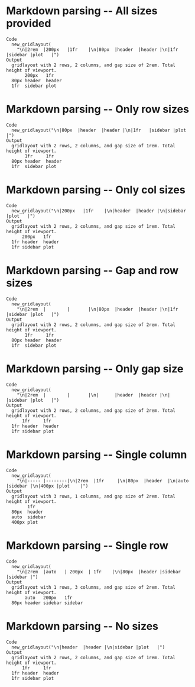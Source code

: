 # Markdown parsing -- All sizes provided

    Code
      new_gridlayout(
        "\n|2rem  |200px   |1fr    |\n|80px  |header  |header |\n|1fr   |sidebar |plot   |")
    Output
      gridlayout with 2 rows, 2 columns, and gap size of 2rem. Total height of viewport.
           200px   1fr   
      80px header  header
      1fr  sidebar plot  

# Markdown parsing -- Only row sizes

    Code
      new_gridlayout("\n|80px  |header  |header |\n|1fr   |sidebar |plot   |")
    Output
      gridlayout with 2 rows, 2 columns, and gap size of 1rem. Total height of viewport.
           1fr     1fr   
      80px header  header
      1fr  sidebar plot  

# Markdown parsing -- Only col sizes

    Code
      new_gridlayout("\n|200px   |1fr    |\n|header  |header |\n|sidebar |plot   |")
    Output
      gridlayout with 2 rows, 2 columns, and gap size of 1rem. Total height of viewport.
          200px   1fr   
      1fr header  header
      1fr sidebar plot  

# Markdown parsing -- Gap and row sizes

    Code
      new_gridlayout(
        "\n|2rem  |        |       |\n|80px  |header  |header |\n|1fr   |sidebar |plot   |")
    Output
      gridlayout with 2 rows, 2 columns, and gap size of 2rem. Total height of viewport.
           1fr     1fr   
      80px header  header
      1fr  sidebar plot  

# Markdown parsing -- Only gap size

    Code
      new_gridlayout(
        "\n|2rem  |        |       |\n|      |header  |header |\n|      |sidebar |plot   |")
    Output
      gridlayout with 2 rows, 2 columns, and gap size of 2rem. Total height of viewport.
          1fr     1fr   
      1fr header  header
      1fr sidebar plot  

# Markdown parsing -- Single column

    Code
      new_gridlayout(
        "\n|----- |--------|\n|2rem  |1fr     |\n|80px  |header  |\n|auto  |sidebar |\n|400px |plot    |")
    Output
      gridlayout with 3 rows, 1 columns, and gap size of 2rem. Total height of viewport.
            1fr    
      80px  header 
      auto  sidebar
      400px plot   

# Markdown parsing -- Single row

    Code
      new_gridlayout(
        "\n|2rem  |auto   | 200px  | 1fr    |\n|80px  |header |sidebar |sidebar |")
    Output
      gridlayout with 1 rows, 3 columns, and gap size of 2rem. Total height of viewport.
           auto   200px   1fr    
      80px header sidebar sidebar

# Markdown parsing -- No sizes

    Code
      new_gridlayout("\n|header  |header |\n|sidebar |plot   |")
    Output
      gridlayout with 2 rows, 2 columns, and gap size of 1rem. Total height of viewport.
          1fr     1fr   
      1fr header  header
      1fr sidebar plot  

